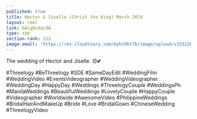 ```yaml
---
published: true
title: Hector & Jiselle (Christ the King) March 2019
layout: reel
link: GAigOs4oL9A
type: sde
section-rank: 112
image-small: 'https://res.cloudinary.com/dyhs9kt7b/image/upload/v1552285099/Hector_a-01a.jpg'
---
```

The wedding of Hector and Jiselle. 😍💕 

#Threelogy #BeThreelogy #SDE #SameDayEdit #WeddingFilm #WeddingVideo #EventsVideographer #WeddingVideographer #WeddingDay #HappyDay #Weddings #ThreelogyCouple #WeddingsPh #ManilaWeddings #BeautifulWeddings #LovelyCouple #HappyCouple #Videographer #Worldwide #AwesomeVideo #PhilippineWeddings #BridalHairAndMakeUp #Bride #Love #BridalGown #ChineseWedding #ThreelogyVideo